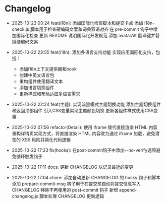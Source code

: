 # Changelog

- 2025-10-23 00:24 feat(i18n): 添加国际化检查脚本和提交卡点
  添加 i18n-check.js 脚本用于检查硬编码文案和词典双语对齐
  在 pre-commit 钩子中增加国际化检查
  更新 README 说明国际化开发规范
  添加 avatarAlt 翻译键并替换硬编码文案

- 2025-10-22 23:55 feat(i18n): 添加多语言支持功能
  实现应用国际化支持，包括：
  - 添加i18n上下文提供器和hook
  - 创建中英文语言包
  - 重构组件使用翻译文本
  - 添加语言切换组件
  - 更新样式和布局适应多语言需求

- 2025-10-22 22:24 feat(主题): 实现暗黑模式主题切换功能
  添加主题切换组件和返回顶部组件
  引入CSS变量实现主题颜色切换
  更新各组件样式使用CSS变量

- 2025-10-22 07:56 refactor(Detail): 使用 iframe 替代直接渲染 HTML 内容
  重构详情页实现方式，将直接渲染 HTML 内容改为通过 iframe 加载，避免潜在的 XSS 风险并简化代码逻辑

- 2025-10-22 17:23 fix(hooks): 在post-commit钩子中添加--no-verify选项避免循环触发钩子

- 2025-10-22 17:11 docs: 更新 CHANGELOG 以记录最近的变更

- 2025-10-22 17:04 chore: 添加自动更新 CHANGELOG 的 husky 钩子和脚本
  添加 prepare-commit-msg 钩子用于在提交前自动将提交信息写入 CHANGELOG
  移除不再使用的 post-commit 钩子
  新增 append-changelog.js 脚本处理 CHANGELOG 更新逻辑

